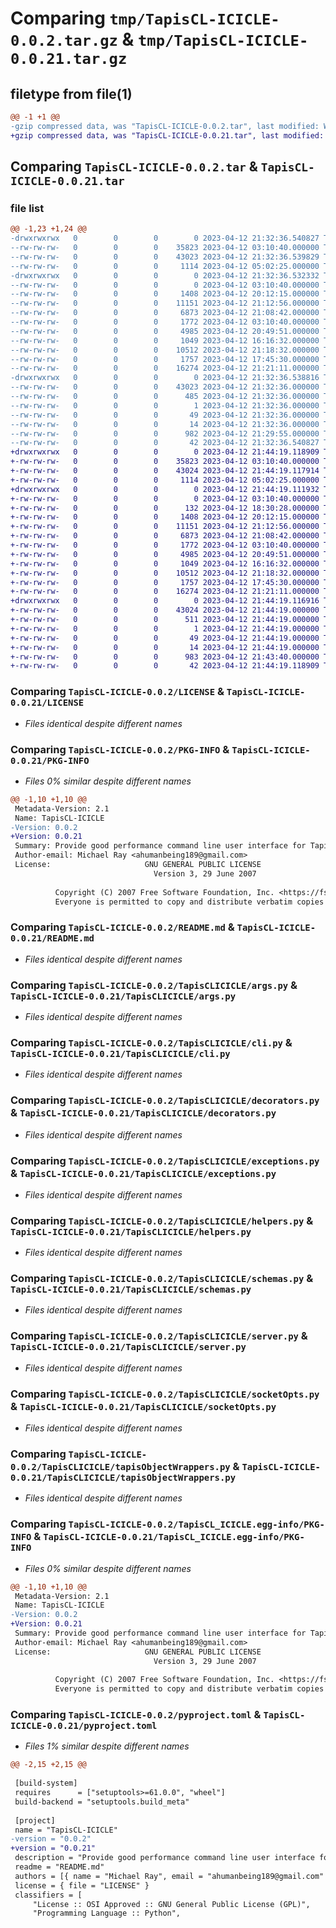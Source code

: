 # Comparing `tmp/TapisCL-ICICLE-0.0.2.tar.gz` & `tmp/TapisCL-ICICLE-0.0.21.tar.gz`

## filetype from file(1)

```diff
@@ -1 +1 @@
-gzip compressed data, was "TapisCL-ICICLE-0.0.2.tar", last modified: Wed Apr 12 21:32:36 2023, max compression
+gzip compressed data, was "TapisCL-ICICLE-0.0.21.tar", last modified: Wed Apr 12 21:44:19 2023, max compression
```

## Comparing `TapisCL-ICICLE-0.0.2.tar` & `TapisCL-ICICLE-0.0.21.tar`

### file list

```diff
@@ -1,23 +1,24 @@
-drwxrwxrwx   0        0        0        0 2023-04-12 21:32:36.540827 TapisCL-ICICLE-0.0.2/
--rw-rw-rw-   0        0        0    35823 2023-04-12 03:10:40.000000 TapisCL-ICICLE-0.0.2/LICENSE
--rw-rw-rw-   0        0        0    43023 2023-04-12 21:32:36.539829 TapisCL-ICICLE-0.0.2/PKG-INFO
--rw-rw-rw-   0        0        0     1114 2023-04-12 05:02:25.000000 TapisCL-ICICLE-0.0.2/README.md
-drwxrwxrwx   0        0        0        0 2023-04-12 21:32:36.532332 TapisCL-ICICLE-0.0.2/TapisCLICICLE/
--rw-rw-rw-   0        0        0        0 2023-04-12 03:10:40.000000 TapisCL-ICICLE-0.0.2/TapisCLICICLE/__init__.py
--rw-rw-rw-   0        0        0     1408 2023-04-12 20:12:15.000000 TapisCL-ICICLE-0.0.2/TapisCLICICLE/args.py
--rw-rw-rw-   0        0        0    11151 2023-04-12 21:12:56.000000 TapisCL-ICICLE-0.0.2/TapisCLICICLE/cli.py
--rw-rw-rw-   0        0        0     6873 2023-04-12 21:08:42.000000 TapisCL-ICICLE-0.0.2/TapisCLICICLE/decorators.py
--rw-rw-rw-   0        0        0     1772 2023-04-12 03:10:40.000000 TapisCL-ICICLE-0.0.2/TapisCLICICLE/exceptions.py
--rw-rw-rw-   0        0        0     4985 2023-04-12 20:49:51.000000 TapisCL-ICICLE-0.0.2/TapisCLICICLE/helpers.py
--rw-rw-rw-   0        0        0     1049 2023-04-12 16:16:32.000000 TapisCL-ICICLE-0.0.2/TapisCLICICLE/schemas.py
--rw-rw-rw-   0        0        0    10512 2023-04-12 21:18:32.000000 TapisCL-ICICLE-0.0.2/TapisCLICICLE/server.py
--rw-rw-rw-   0        0        0     1757 2023-04-12 17:45:30.000000 TapisCL-ICICLE-0.0.2/TapisCLICICLE/socketOpts.py
--rw-rw-rw-   0        0        0    16274 2023-04-12 21:21:11.000000 TapisCL-ICICLE-0.0.2/TapisCLICICLE/tapisObjectWrappers.py
-drwxrwxrwx   0        0        0        0 2023-04-12 21:32:36.538816 TapisCL-ICICLE-0.0.2/TapisCL_ICICLE.egg-info/
--rw-rw-rw-   0        0        0    43023 2023-04-12 21:32:36.000000 TapisCL-ICICLE-0.0.2/TapisCL_ICICLE.egg-info/PKG-INFO
--rw-rw-rw-   0        0        0      485 2023-04-12 21:32:36.000000 TapisCL-ICICLE-0.0.2/TapisCL_ICICLE.egg-info/SOURCES.txt
--rw-rw-rw-   0        0        0        1 2023-04-12 21:32:36.000000 TapisCL-ICICLE-0.0.2/TapisCL_ICICLE.egg-info/dependency_links.txt
--rw-rw-rw-   0        0        0       49 2023-04-12 21:32:36.000000 TapisCL-ICICLE-0.0.2/TapisCL_ICICLE.egg-info/requires.txt
--rw-rw-rw-   0        0        0       14 2023-04-12 21:32:36.000000 TapisCL-ICICLE-0.0.2/TapisCL_ICICLE.egg-info/top_level.txt
--rw-rw-rw-   0        0        0      982 2023-04-12 21:29:55.000000 TapisCL-ICICLE-0.0.2/pyproject.toml
--rw-rw-rw-   0        0        0       42 2023-04-12 21:32:36.540827 TapisCL-ICICLE-0.0.2/setup.cfg
+drwxrwxrwx   0        0        0        0 2023-04-12 21:44:19.118909 TapisCL-ICICLE-0.0.21/
+-rw-rw-rw-   0        0        0    35823 2023-04-12 03:10:40.000000 TapisCL-ICICLE-0.0.21/LICENSE
+-rw-rw-rw-   0        0        0    43024 2023-04-12 21:44:19.117914 TapisCL-ICICLE-0.0.21/PKG-INFO
+-rw-rw-rw-   0        0        0     1114 2023-04-12 05:02:25.000000 TapisCL-ICICLE-0.0.21/README.md
+drwxrwxrwx   0        0        0        0 2023-04-12 21:44:19.111932 TapisCL-ICICLE-0.0.21/TapisCLICICLE/
+-rw-rw-rw-   0        0        0        0 2023-04-12 03:10:40.000000 TapisCL-ICICLE-0.0.21/TapisCLICICLE/__init__.py
+-rw-rw-rw-   0        0        0      132 2023-04-12 18:30:28.000000 TapisCL-ICICLE-0.0.21/TapisCLICICLE/__main__.py
+-rw-rw-rw-   0        0        0     1408 2023-04-12 20:12:15.000000 TapisCL-ICICLE-0.0.21/TapisCLICICLE/args.py
+-rw-rw-rw-   0        0        0    11151 2023-04-12 21:12:56.000000 TapisCL-ICICLE-0.0.21/TapisCLICICLE/cli.py
+-rw-rw-rw-   0        0        0     6873 2023-04-12 21:08:42.000000 TapisCL-ICICLE-0.0.21/TapisCLICICLE/decorators.py
+-rw-rw-rw-   0        0        0     1772 2023-04-12 03:10:40.000000 TapisCL-ICICLE-0.0.21/TapisCLICICLE/exceptions.py
+-rw-rw-rw-   0        0        0     4985 2023-04-12 20:49:51.000000 TapisCL-ICICLE-0.0.21/TapisCLICICLE/helpers.py
+-rw-rw-rw-   0        0        0     1049 2023-04-12 16:16:32.000000 TapisCL-ICICLE-0.0.21/TapisCLICICLE/schemas.py
+-rw-rw-rw-   0        0        0    10512 2023-04-12 21:18:32.000000 TapisCL-ICICLE-0.0.21/TapisCLICICLE/server.py
+-rw-rw-rw-   0        0        0     1757 2023-04-12 17:45:30.000000 TapisCL-ICICLE-0.0.21/TapisCLICICLE/socketOpts.py
+-rw-rw-rw-   0        0        0    16274 2023-04-12 21:21:11.000000 TapisCL-ICICLE-0.0.21/TapisCLICICLE/tapisObjectWrappers.py
+drwxrwxrwx   0        0        0        0 2023-04-12 21:44:19.116916 TapisCL-ICICLE-0.0.21/TapisCL_ICICLE.egg-info/
+-rw-rw-rw-   0        0        0    43024 2023-04-12 21:44:19.000000 TapisCL-ICICLE-0.0.21/TapisCL_ICICLE.egg-info/PKG-INFO
+-rw-rw-rw-   0        0        0      511 2023-04-12 21:44:19.000000 TapisCL-ICICLE-0.0.21/TapisCL_ICICLE.egg-info/SOURCES.txt
+-rw-rw-rw-   0        0        0        1 2023-04-12 21:44:19.000000 TapisCL-ICICLE-0.0.21/TapisCL_ICICLE.egg-info/dependency_links.txt
+-rw-rw-rw-   0        0        0       49 2023-04-12 21:44:19.000000 TapisCL-ICICLE-0.0.21/TapisCL_ICICLE.egg-info/requires.txt
+-rw-rw-rw-   0        0        0       14 2023-04-12 21:44:19.000000 TapisCL-ICICLE-0.0.21/TapisCL_ICICLE.egg-info/top_level.txt
+-rw-rw-rw-   0        0        0      983 2023-04-12 21:43:40.000000 TapisCL-ICICLE-0.0.21/pyproject.toml
+-rw-rw-rw-   0        0        0       42 2023-04-12 21:44:19.118909 TapisCL-ICICLE-0.0.21/setup.cfg
```

### Comparing `TapisCL-ICICLE-0.0.2/LICENSE` & `TapisCL-ICICLE-0.0.21/LICENSE`

 * *Files identical despite different names*

### Comparing `TapisCL-ICICLE-0.0.2/PKG-INFO` & `TapisCL-ICICLE-0.0.21/PKG-INFO`

 * *Files 0% similar despite different names*

```diff
@@ -1,10 +1,10 @@
 Metadata-Version: 2.1
 Name: TapisCL-ICICLE
-Version: 0.0.2
+Version: 0.0.21
 Summary: Provide good performance command line user interface for Tapis services hosted on HPC clusters
 Author-email: Michael Ray <ahumanbeing189@gmail.com>
 License:                     GNU GENERAL PUBLIC LICENSE
                                Version 3, 29 June 2007
         
          Copyright (C) 2007 Free Software Foundation, Inc. <https://fsf.org/>
          Everyone is permitted to copy and distribute verbatim copies
```

### Comparing `TapisCL-ICICLE-0.0.2/README.md` & `TapisCL-ICICLE-0.0.21/README.md`

 * *Files identical despite different names*

### Comparing `TapisCL-ICICLE-0.0.2/TapisCLICICLE/args.py` & `TapisCL-ICICLE-0.0.21/TapisCLICICLE/args.py`

 * *Files identical despite different names*

### Comparing `TapisCL-ICICLE-0.0.2/TapisCLICICLE/cli.py` & `TapisCL-ICICLE-0.0.21/TapisCLICICLE/cli.py`

 * *Files identical despite different names*

### Comparing `TapisCL-ICICLE-0.0.2/TapisCLICICLE/decorators.py` & `TapisCL-ICICLE-0.0.21/TapisCLICICLE/decorators.py`

 * *Files identical despite different names*

### Comparing `TapisCL-ICICLE-0.0.2/TapisCLICICLE/exceptions.py` & `TapisCL-ICICLE-0.0.21/TapisCLICICLE/exceptions.py`

 * *Files identical despite different names*

### Comparing `TapisCL-ICICLE-0.0.2/TapisCLICICLE/helpers.py` & `TapisCL-ICICLE-0.0.21/TapisCLICICLE/helpers.py`

 * *Files identical despite different names*

### Comparing `TapisCL-ICICLE-0.0.2/TapisCLICICLE/schemas.py` & `TapisCL-ICICLE-0.0.21/TapisCLICICLE/schemas.py`

 * *Files identical despite different names*

### Comparing `TapisCL-ICICLE-0.0.2/TapisCLICICLE/server.py` & `TapisCL-ICICLE-0.0.21/TapisCLICICLE/server.py`

 * *Files identical despite different names*

### Comparing `TapisCL-ICICLE-0.0.2/TapisCLICICLE/socketOpts.py` & `TapisCL-ICICLE-0.0.21/TapisCLICICLE/socketOpts.py`

 * *Files identical despite different names*

### Comparing `TapisCL-ICICLE-0.0.2/TapisCLICICLE/tapisObjectWrappers.py` & `TapisCL-ICICLE-0.0.21/TapisCLICICLE/tapisObjectWrappers.py`

 * *Files identical despite different names*

### Comparing `TapisCL-ICICLE-0.0.2/TapisCL_ICICLE.egg-info/PKG-INFO` & `TapisCL-ICICLE-0.0.21/TapisCL_ICICLE.egg-info/PKG-INFO`

 * *Files 0% similar despite different names*

```diff
@@ -1,10 +1,10 @@
 Metadata-Version: 2.1
 Name: TapisCL-ICICLE
-Version: 0.0.2
+Version: 0.0.21
 Summary: Provide good performance command line user interface for Tapis services hosted on HPC clusters
 Author-email: Michael Ray <ahumanbeing189@gmail.com>
 License:                     GNU GENERAL PUBLIC LICENSE
                                Version 3, 29 June 2007
         
          Copyright (C) 2007 Free Software Foundation, Inc. <https://fsf.org/>
          Everyone is permitted to copy and distribute verbatim copies
```

### Comparing `TapisCL-ICICLE-0.0.2/pyproject.toml` & `TapisCL-ICICLE-0.0.21/pyproject.toml`

 * *Files 1% similar despite different names*

```diff
@@ -2,15 +2,15 @@
 
 [build-system]
 requires      = ["setuptools>=61.0.0", "wheel"]
 build-backend = "setuptools.build_meta"
 
 [project]
 name = "TapisCL-ICICLE"
-version = "0.0.2"
+version = "0.0.21"
 description = "Provide good performance command line user interface for Tapis services hosted on HPC clusters"
 readme = "README.md"
 authors = [{ name = "Michael Ray", email = "ahumanbeing189@gmail.com" }]
 license = { file = "LICENSE" }
 classifiers = [
     "License :: OSI Approved :: GNU General Public License (GPL)",
     "Programming Language :: Python",
```

